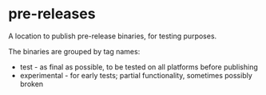# pre-releases

A location to publish pre-release binaries, for testing purposes.

The binaries are grouped by tag names:

- test - as final as possible, to be tested on all platforms before publishing
- experimental - for early tests; partial functionality, sometimes possibly broken

